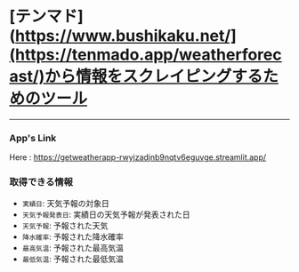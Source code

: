 # [テンマド](https://www.bushikaku.net/](https://tenmado.app/weatherforecast/)から情報をスクレイピングするためのツール

***

### App's Link
Here : https://getweatherapp-rwyjzadjnb9nqtv6eguvge.streamlit.app/

### 取得できる情報
- `実績日`: 天気予報の対象日
- `天気予報発表日`: 実績日の天気予報が発表された日
- `天気予報`: 予報された天気
- `降水確率`: 予報された降水確率
- `最高気温`: 予報された最高気温
- `最低気温`: 予報された最低気温
